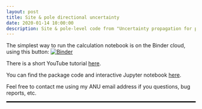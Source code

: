```yaml
---
layout: post
title: Site & pole directional uncertainty
date: 2020-01-14 10:00:00
description: Site & pole-level code from "Uncertainty propagation for paleomagnetic directions".
---
```

The simplest way to run the calculation notebook is on the Binder cloud, using this button: [![Binder](https://mybinder.org/badge_logo.svg)](https://mybinder.org/v2/gh/dave-heslop74/vMF_Sites/master?urlpath=%2Fapps%2FvMF_Sites.ipynb)

There is a short YouTube tutorial <a href="https://youtu.be/ecHZxUA6-Yg" target="blank">here</a>.

You can find the package code and interactive Jupyter notebook <a href="https://github.com/dave-heslop74/vMF_Sites" target="blank">here</a>.

Feel free to contact me using my ANU email address if you questions, bug reports, etc.

<hr 
   style="
      border:none;
      height:3px;
      background-color:black;
   ">
